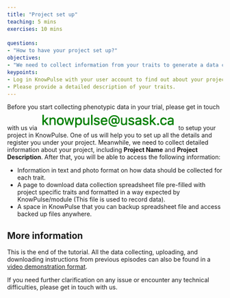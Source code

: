 ```yaml
---
title: "Project set up"
teaching: 5 mins
exercises: 10 mins
 
questions:
- "How to have your project set up?"
objectives:
- "We need to collect information from your traits to generate a data collection spreadsheet for your project."
keypoints:
- Log in KnowPulse with your user account to find out about your project.
- Please provide a detailed description of your traits.
---
```

Before you start collecting phenotypic data in your trial, please get in touch with us via ![Screenshot of main code listing](../fig/howto-upload-raw-phenotypic-data.10.png) to setup your project in KnowPulse. One of us will help you to set up all the details and register you under your project. Meanwhile, we need to collect detailed information about your project, including **Project Name** and **Project Description**. After that, you will be able to access the following information:

- Information in text and photo format on how data should be collected for each trait.
- A page to download data collection spreadsheet file pre-filled with project specific traits and formatted in a way expected by KnowPulse/module (This file is used to record data).
- A space in KnowPulse that you can backup spreadsheet file and access backed up files anywhere.


## More information

This is the end of the tutorial. All the data collecting, uploading, and downloading instructions from previous episodes can also be found in a [video demonstration format](https://knowpulse.usask.ca/node/1772530). 

If you need further clarification on any issue or encounter any technical difficulties, please get in touch with us. 
